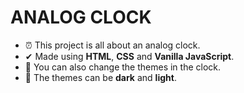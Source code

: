 # ANALOG CLOCK
- ⏰ This project is all about an analog clock.
- ✔ Made using **HTML**, **CSS** and **Vanilla JavaScript**.
- 🧨 You can also change the themes in the clock.
-  🎁 The themes can be **dark** and **light**.     

